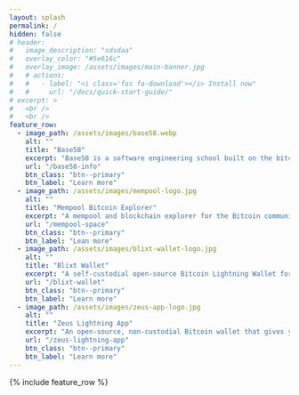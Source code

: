 ```yaml
---
layout: splash
permalink: /
hidden: false
# header:
#   image_description: "sdsdaa"
#   overlay_color: "#5e616c"
#   overlay_image: /assets/images/main-banner.jpg
#   # actions:
#   #   - label: "<i class='fas fa-download'></i> Install now"
#   #     url: "/docs/quick-start-guide/"
# excerpt: >
#   <br />
#   <br />
feature_row:
  - image_path: /assets/images/base58.webp
    alt: ""
    title: "Base58"
    excerpt: "Base58 is a software engineering school built on the bitcoin standard. The team led by Lisa Neigut (aka \"niftynei\") offers online & in-person classes.<br><br>Our contribution: Event sponsorship."
    url: "/base58-info"
    btn_class: "btn--primary"
    btn_label: "Learn more"     
  - image_path: /assets/images/mempool-logo.jpg
    alt: ""
    title: "Mempool Bitcoin Explorer"
    excerpt: "A mempool and blockchain explorer for the Bitcoin community, focusing on the transaction fee market and multi-layer ecosystem, completely self-hosted.<br><br>Our contribution: Translation & Sponsorship."
    url: "/mempool-space" 
    btn_class: "btn--primary"
    btn_label: "Lean more"
  - image_path: /assets/images/blixt-wallet-logo.jpg
    alt: ""
    title: "Blixt Wallet"
    excerpt: "A self-custodial open-source Bitcoin Lightning Wallet for Android with focus on usability and user experience, powered by lnd and Neutrino SPV.<br><br>Our contribution: Translation."
    url: "/blixt-wallet"
    btn_class: "btn--primary"
    btn_label: "Learn more"
  - image_path: /assets/images/zeus-app-logo.jpg
    alt: ""
    title: "Zeus Lightning App"
    excerpt: "An open-source, non-custodial Bitcoin wallet that gives you full control over how you make payments. Make lightning fast payments in the palm of your hand.<br><br>Our contribution: Translation."
    url: "/zeus-lightning-app"
    btn_class: "btn--primary"
    btn_label: "Learn more"      
---
```


{% include feature_row %}